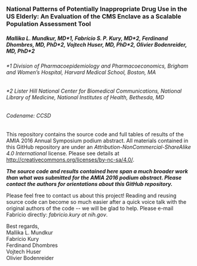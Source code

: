 ### National Patterns of Potentially Inappropriate Drug Use in the US Elderly: An Evaluation of the CMS Enclave as a Scalable Population Assessment Tool
##### Mallika L. Mundkur, MD\*1, Fabrício S. P. Kury, MD\*2, Ferdinand Dhombres, MD, PhD\*2, Vojtech Huser, MD, PhD\*2, Olivier Bodenreider, MD, PhD\*2
###### \*1 Division of Pharmacoepidemiology and Pharmacoeconomics, Brigham and Women’s Hospital, Harvard Medical School, Boston, MA
###### \*2 Lister Hill National Center for Biomedical Communications, National Library of Medicine, National Institutes of Health, Bethesda, MD
###### _Codename: CCSD_
  
This repository contains the source code and full tables of results of the AMIA 2016 Annual Symposium podium abstract. All materials contained in this GitHub repository are under an _Attribution-NonCommercial-ShareAlike 4.0 International_ license. Please see details at http://creativecommons.org/licenses/by-nc-sa/4.0/.  
  
**_The source code and results contained here span a much broader work than what was submitted for the AMIA 2016 podium abstract. Please contact the authors for orientations about this GitHub repository._**  

Please feel free to contact us about this project! 
Reading and reusing source code can become so much easier after a quick voice talk with the original authors of the code -- we will be glad to help. Please e-mail Fabrício directly: *fabricio.kury at nih.gov*.  
  
Best regards,  
Mallika L. Mundkur  
Fabrício Kury  
Ferdinand Dhombres  
Vojtech Huser  
Olivier Bodenreider
